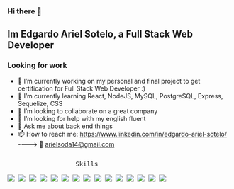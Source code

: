 ### Hi there 👋
### <h2> Im Edgardo Ariel Sotelo, a Full Stack Web Developer </h3>
### <h3> Looking for work </h2>

- 🔭 I’m currently working on my personal and final project to get certification for Full Stack Web Developer :)
- 🌱 I’m currently learning React, NodeJS, MySQL, PostgreSQL, Express, Sequelize, CSS
- 👯 I’m looking to collaborate on a great company
- 🤔 I’m looking for help with my english fluent
- 💬 Ask me about back end things
- 📫 How to reach me: https://www.linkedin.com/in/edgardo-ariel-sotelo/  ----> 📩 arielsoda14@gmail.com

<p style="display: inline-block;" align="center">
  <kbd>
    <kbd>Skills</kbd>
    <br>
    <br>
    <img src = "https://img.shields.io/badge/-HTML5-E34F26?style=flat&logo=html5&logoColor=white"> <img src = "https://img.shields.io/badge/-CSS3-1572B6?style=flat&logo=css3&logoColor=white">
<img src="https://img.shields.io/badge/-Bootstrap-563D7C?style=flat&logo=bootstrap&logoColor=white">
<img src="https://img.shields.io/badge/-JavaScript-eed718?style=flat&logo=javascript&logoColor=ffffff">
<img src="https://img.shields.io/badge/-Sass-cc6699?style=flat&logo=sass&logoColor=ffffff">
<img src="https://img.shields.io/badge/-React-000000?style=flat&logo=react&logoColor=00c8ff">
<img src="https://img.shields.io/badge/-MySQL-F29111?style=flat&logo=mysql&logoColor=FFFFFF">
<img src="https://img.shields.io/badge/-Express.js-787878?style=flat">
<img src="https://img.shields.io/badge/-Node.js-3C873A?style=flat&logo=Node.js&logoColor=white">
<img src="https://img.shields.io/badge/-Firebase-FFA611?style=flat&logo=firebase&logoColor=FFFFFF">
<img src="http://img.shields.io/badge/-Git-F1502F?style=flat&logo=git&logoColor=FFFFFF">
<img src="http://img.shields.io/badge/-Github-000000?style=flat&logo=github&logoColor=FFFFFF">
<img src="http://img.shields.io/badge/-VS%20Code-007ACC?style=flat&logo=visual%20studio%20code&logoColor=white">
<img src="http://img.shields.io/badge/-Heroku-430098?style=flat&logo=heroku&logoColor=white">
<img src="http://img.shields.io/badge/-Vercel-black?style=flat&logo=vercel&logoColor=white">
  </kbd>
</p>

